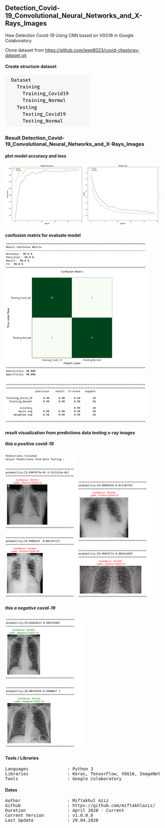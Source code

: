 ## Detection_Covid-19_Convolutional_Neural_Networks_and_X-Rays_Images
 How Detection Covid-19 Using CNN based on VGG16 in Google Colaboratory
 
 Clone dataset from https://github.com/ieee8023/covid-chestxray-dataset.git
 
#### Create structure dataset
 ![alt text](https://github.com/miftakhlaziz/Detection_Covid-19_Convolutional_Neural_Networks_and_X-Rays_Images/blob/master/Results/structure%20dataset.png)
 
### Result Detection_Covid-19_Convolutional_Neural_Networks_and_X-Rays_Images
 
#### plot model accuracy and loss
 ![alt text](https://github.com/miftakhlaziz/Detection_Covid-19_Convolutional_Neural_Networks_and_X-Rays_Images/blob/master/Results/plot%20accuracy%20and%20loss%20model.png)
 
#### confusion matrix for evaluate model
 ![alt text](https://github.com/miftakhlaziz/Detection_Covid-19_Convolutional_Neural_Networks_and_X-Rays_Images/blob/master/Results/confusion%20matrix.png)
 
#### result visualization from predictions data testing x-ray images
##### this a positive covid-19
 ![alt text](https://github.com/miftakhlaziz/Detection_Covid-19_Convolutional_Neural_Networks_and_X-Rays_Images/blob/master/Results/predict_result.png)
 ![alt text](https://github.com/miftakhlaziz/Detection_Covid-19_Convolutional_Neural_Networks_and_X-Rays_Images/blob/master/Results/predict_result1.png)
##### this a negative covid-19
 ![alt text](https://github.com/miftakhlaziz/Detection_Covid-19_Convolutional_Neural_Networks_and_X-Rays_Images/blob/master/Results/normal_result.png)
 
#### Tools / Libraries
<pre>
Languages               : Python 3
Libraries               : Keras, TensorFlow, VGG16, ImageNet
Tools                   : Google Colaboratory
</pre>

#### Dates
<pre>
Author                  : Miftakhul Aziz
Github                  : https://github.com/miftakhlaziz/
Duration                : April 2020 - Current
Current Version         : v1.0.0.0
Last Update             : 29.04.2020
</pre>
